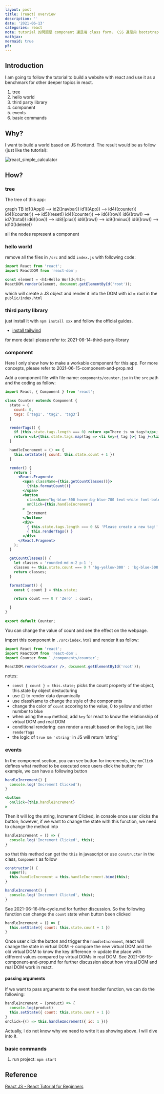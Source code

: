 ```yaml
---
layout: post
title: (react) overview
description: ''
date: '2021-06-13'
categories: react
note: tutorial 的問題是 component 還是用 class form， CSS 還是用 bootstrap，等到寫完以後，tree 的部分要換成新的網頁
mathjax:
mermaid: true
p5:
---
```


## Introduction

I am going to follow the tutorial to build a website with react and use it as a benchmark for other deeper topics in react.

1. tree
2. hello world
3. third party library
4. component
5. events
6. basic commands

## Why?

I want to build a world based on JS frontend. The result would be as follow (just like the tutorial):

<img src='/assets/img/react_simple_calculator.png' class='w-1/2' alt='react_simple_calculator'>

## How?

### tree

The tree of this app:

<div class="mermaid">
graph TB
  id1((App)) --> id2((navbar))
  id1((App)) --> id4((counter))
  id4((counter)) --> id5((reset))
  id4((counter)) --> id6((row))
  id6((row)) --> id7((total))
  id6((row)) --> id8((plus))
  id6((row)) --> id9((minus))
  id6((row)) --> id10((delete))
</div>

all the nodes represent a component

### hello world

remove all the files in `/src` and add `index.js` with following code:

```javascript
import React from 'react';
import ReactDOM from 'react-dom';

const element = <h1>Hello World</h1>;
ReactDOM.render(element, document.getElementById('root'));
```

which will create a JS object and render it into the DOM with id = root in the `public/index.html`

### third party library

just install it with `npm install xxx` and follow the official guides.

* [install tailwind](https://tailwindcss.com/docs/guides/create-react-app)

for more detail please refer to: 2021-06-14-third-party-library

### component

Here I only show how to make a workable component for this app. For more concepts, please refer to 2021-06-15-component-and-prop.md

Add a component file with file name: `components/counter.jsx` in the `src` path and the coding as follow:

```jsx
import React, { Component } from 'react';

class Counter extends Component {
  state = {
    count: 0,
    tags: ['tag1', 'tag2', 'tag3']
  }

  renderTags() {
    if (this.state.tags.length === 0) return <p>There is no tags!</p>;
    return <ul>{this.state.tags.map(tag => <li key={ tag }>{ tag }</li>)}</ul>
  }

  handleIncrement = () => {
    this.setState({ count: this.state.count + 1 })
  }

  render() {
    return (
      <React.Fragment>
        <span className={this.getCountClasses()}>
          {this.formatCount()}
        </span>
        <button
          className="bg-blue-500 hover:bg-blue-700 text-white font-bold py-2 px-4 rounded"
          onClick={this.handleIncrement}
        >
          Increment
        </button>
        <div>
          { this.state.tags.length === 0 && 'Please create a new tag!' }
          { this.renderTags() }
        </div>
      </React.Fragment>
    );
  }

  getCountClasses() {
    let classes = 'rounded-md m-2 p-1 ';
    classes += this.state.count === 0 ? 'bg-yellow-300' : 'bg-blue-500';
    return classes;
  }

  formatCount() {
    const { count } = this.state;

    return count === 0 ? 'Zero' : count;

  }
}
 
export default Counter;
```

You can change the value of count and see the effect on the webpage.

import this component in `./src/index.html` and render it as follow:

```jsx
import React from 'react';
import ReactDOM from 'react-dom';
import Counter from `./components/counter`;

ReactDOM.render(<Counter />, document.getElementById('root'));
```

notes:

* `const { count } = this.state;` picks the count property of the object, this.state by object destucturing
* use `{}` to render data dynamically
* use className to change the style of the components
* change the color of `count` accoring to the value, 0 to yellow and other number to blue
* when using the `map` method, add `key` for react to know the relationship of virtual DOM and real DOM
* conditional rendering: can render a result based on the logic, just like `renderTags`
* the logic of `true && 'string'` in JS will return 'string'

### events

In the component section, you can see button for increments, the `onClick` defines what method to be executed once users click the button; for example, we can have a following button

```jsx
handleIncrement() {
  console.log('Increment Clicked');
}

<button
  onClick={this.handleIncrement}
>
```

Then it will log the string, Increment Clicked, in console once user clicks the button; however, if we want to change the state with this function, we need to change the method into

```jsx
handleIncrement = () => {
  console.log('Increment Clicked', this);
}
```

so that this method can get the `this` in javascript or use `constructor` in the class, `Component` as follow

```jsx
constructor() {
  super();
  this.handleIncrement = this.handleIncrement.bind(this);
}

handleIncrement() {
  console.log('Increment Clicked', this);
}
```

See 2021-06-16-life-cycle.md for further discussion. So the following function can change the `count` state when button been clicked

```jsx
handleIncrement = () => {
  this.setState({ count: this.state.count + 1 })
}
```

Once user click the button and trigger the `handleIncrement`, react will change the state in virtual DOM -> compare the new virtual DOM and the old virtual DOM to know the key difference -> update the place with different values compared by virtual DOMs in real DOM. See 2021-06-15-component-and-prop.md for further discussion about how virtual DOM and real DOM work in react.

#### passing arguments

If we want to pass arguments to the event handler function, we can do the following:

```jsx
handleIncrement = (product) => {
  console.log(product)
  this.setState({ count: this.state.count + 1 })
}
onClick={() => this.handleIncrement({ id: 1 })}
```

Actually, I do not know why we need to write it as showing above. I will dive into it.

### basic commands

1. run project: `npm start`

## Reference

[React JS - React Tutorial for Beginners](https://www.youtube.com/watch?v=Ke90Tje7VS0)
